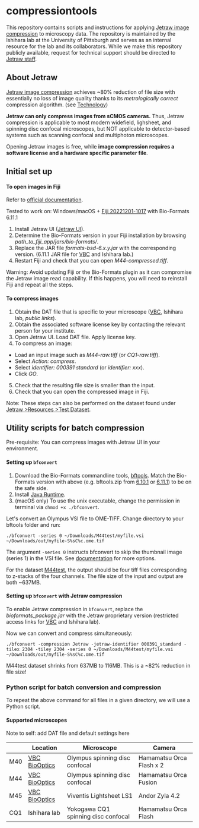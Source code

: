 # compressiontools
 
This repository contains scripts and instructions for applying [Jetraw image compression](https://www.jetraw.com) to microscopy data. The repository is maintained by the Ishihara lab at the University of Pittsburgh and serves as an internal resource for the lab and its collaborators. While we make this repository publicly available, request for technical support should be directed to [Jetraw staff](https://www.jetraw.com/contact).


## About Jetraw

[Jetraw image compression](https://www.jetraw.com) achieves ~80% reduction of file size with essentially no loss of image quality thanks to its *metrologically correct* compression algorithm. (see [Technology](https://www.jetraw.com/jetraw-technology))

**Jetraw can only compress images from sCMOS cameras.** Thus, Jetraw compression is applicable to most modern widefield, lighsheet, and spinning disc confocal microscopes, but NOT applicable to detector-based systems such as scanning confocal and multiphoton microscopes.

Opening Jetraw images is free, while **image compression requires a software license and a hardware specific parameter file**.


## Initial set up

#### To open images in Fiji

Refer to [official documentation](https://github.com/Jetraw/bioformats_jetraw).

Tested to work on: Windows/macOS + [Fiji 20221201-1017](https://downloads.imagej.net/fiji/archive/20221201-1017/) with Bio-Formats 6.11.1

1. Install Jetraw UI ([Jetraw UI](https://www.jetraw.com/downloads/software)).
2. Determine the Bio-Formats version in your Fiji installation by browsing *path_to_fiji_app/jars/bio-formats/*.
3. Replace the JAR file *formats-bsd-6.x.y.jar* with the corresponding version. (6.11.1 JAR file for [VBC](https://biocenterat-my.sharepoint.com/:f:/r/personal/keisuke_ishihara_imp_ac_at/Documents/Jetraw_VBCrestrictedaccess?csf=1&web=1&e=XizOPx) and Ishihara lab.)
4. Restart Fiji and check that you can open *M44-compressed.tiff*.

Warning: Avoid updating Fiji or the Bio-Formats plugin as it can compromise the Jetraw image read capability. If this happens, you will need to reinstall Fiji and repeat all the steps.

<!--For Python, similarly install necessary packages (link).-->

#### To compress images

1. Obtain the DAT file that is specific to your microscope ([VBC](https://biocenterat-my.sharepoint.com/:f:/g/personal/keisuke_ishihara_imp_ac_at/ErPO_7xw7lVKpNxMvQoY8N8B_CrWwhno9pOy0Sr8faB47g?e=3Tuo1R), Ishihara lab, *public links*).
2. Obtain the associated software license key by contacting the relevant person for your institute.
3. Open Jetraw UI. Load DAT file. Apply license key.
4. To compress an image:
 - Load an input image such as *M44-raw.tiff* (or *CQ1-raw.tiff*).
 - Select *Action: compress*.
 - Select *identifier: 000391 standard* (or *identifier: xxx*).
 - Click *GO*.
5. Check that the resulting file size is smaller than the input.
6. Check that you can open the compressed image in Fiji.

Note: These steps can also be performed on the dataset found under [Jetraw >Resources >Test Dataset](https://www.jetraw.com/downloads/software).

## Utility scripts for batch compression

Pre-requisite: You can compress images with Jetraw UI in your environment.

#### Setting up `bfconvert`

1. Download the Bio-Formats commandline tools, [bftools](https://www.openmicroscopy.org/bio-formats/downloads/). Match the Bio-Formats version with above (e.g. bftools.zip from [6.10.1](https://downloads.openmicroscopy.org/bio-formats/6.10.1/artifacts/) or [6.11.1](https://downloads.openmicroscopy.org/bio-formats/6.11.1/artifacts/)) to be on the safe side.
2. Install [Java Runtime](http://www.java.com).
3. (macOS only) To use the unix executable, change the permission in terminal via `chmod +x ./bfconvert`.

Let's convert an Olympus VSI file to OME-TIFF. Change directory to your bftools folder and run:

```
./bfconvert -series 0 ~/Downloads/M44test/myfile.vsi ~/Downloads/out/myfile-S%sC%c.ome.tif
```
The argument `-series 0` instructs bfconvert to skip the thumbnail image (series 1) in the VSI file. See [documentation](https://docs.openmicroscopy.org/bio-formats/6.10.1/users/comlinetools/conversion.html) for more options.

For the dataset [M44test](https://biocenterat-my.sharepoint.com/personal/keisuke_ishihara_imp_ac_at/_layouts/15/onedrive.aspx?id=%2Fpersonal%2Fkeisuke%5Fishihara%5Fimp%5Fac%5Fat%2FDocuments%2FJetraw%5FVBCBioOptics&ga=1), the output should be four tiff files corresponding to z-stacks of the four channels. The file size of the input and output are both ~637MB.

#### Setting up `bfconvert` with Jetraw compression

To enable Jetraw compression in `bfconvert`, replace the *bioformats_package.jar* with the Jetraw proprietary version (restricted access links for [VBC](https://biocenterat-my.sharepoint.com/:f:/r/personal/keisuke_ishihara_imp_ac_at/Documents/Jetraw_VBCrestrictedaccess?csf=1&web=1&e=XizOPx) and Ishihara lab).

Now we can convert and compress simultaneously:

```
./bfconvert -compression Jetraw -jetraw-identifier 000391_standard -tilex 2304 -tiley 2304 -series 0 ~/Downloads/M44test/myfile.vsi ~/Downloads/out/myfile-S%sC%c.ome.tif
```

M44test dataset shrinks from 637MB to 116MB. This is a ~82% reduction in file size!

### Python script for batch conversion and compression

To repeat the above command for all files in a given directory, we will use a Python script.


#### Supported microscopes

Note to self: add DAT file and default settings here

|       | Location | Microscope | Camera |
| ----- | ----- | ----- | ----- |
| M40   |  [VBC BioOptics](https://cores.imp.ac.at/biooptics/equipment/?xhtml=1%2F%5C%5C%5C%5C%5C%5C%5C%5C%5C%5C%5C%5C%5C%5C%5C%27From%2FRK%3D0%2FRS%3DUhWihNMQI1LWDV3V.sJxktWcMkU-)| Olympus spinning disc confocal      | Hamamatsu Orca Flash x 2 |
| M44   |  [VBC BioOptics](https://cores.imp.ac.at/biooptics/equipment/?xhtml=1%2F%5C%5C%5C%5C%5C%5C%5C%5C%5C%5C%5C%5C%5C%5C%5C%27From%2FRK%3D0%2FRS%3DUhWihNMQI1LWDV3V.sJxktWcMkU-)| Olympus spinning disc confocal      | Hamamatsu Orca Fusion    |
| M45   |  [VBC BioOptics](https://cores.imp.ac.at/biooptics/equipment/?xhtml=1%2F%5C%5C%5C%5C%5C%5C%5C%5C%5C%5C%5C%5C%5C%5C%5C%27From%2FRK%3D0%2FRS%3DUhWihNMQI1LWDV3V.sJxktWcMkU-)| Viventis Lightsheet LS1             | Andor Zyla 4.2 |
| CQ1   | Ishihara lab | Yokogawa CQ1 spinning disc confocal | Hamamatsu Orca Flash |


<!--

```

Input data requirements for Python script:

- Bioformat files (e.g. OME-TIFF, Olympus `.vsi`, Zeiss `.czi`, Nikon `.nd2`).

-->
